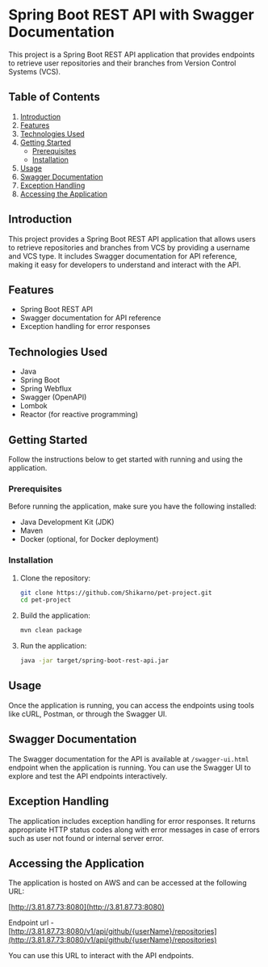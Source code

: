 # Spring Boot REST API with Swagger Documentation

This project is a Spring Boot REST API application that provides endpoints to retrieve user repositories and their branches from Version Control Systems (VCS).

## Table of Contents

1. [Introduction](#introduction)
2. [Features](#features)
3. [Technologies Used](#technologies-used)
4. [Getting Started](#getting-started)
    - [Prerequisites](#prerequisites)
    - [Installation](#installation)
5. [Usage](#usage)
6. [Swagger Documentation](#swagger-documentation)
7. [Exception Handling](#exception-handling)
8. [Accessing the Application](#accessing-application)

## Introduction

This project provides a Spring Boot REST API application that allows users to retrieve repositories and branches from VCS by providing a username and VCS type. It includes Swagger documentation for API reference, making it easy for developers to understand and interact with the API.

## Features

- Spring Boot REST API
- Swagger documentation for API reference
- Exception handling for error responses

## Technologies Used

- Java
- Spring Boot
- Spring Webflux
- Swagger (OpenAPI)
- Lombok
- Reactor (for reactive programming)

## Getting Started

Follow the instructions below to get started with running and using the application.

### Prerequisites

Before running the application, make sure you have the following installed:

- Java Development Kit (JDK)
- Maven
- Docker (optional, for Docker deployment)

### Installation

1. Clone the repository:

    ```bash
    git clone https://github.com/Shikarno/pet-project.git
    cd pet-project
    ```

2. Build the application:

    ```bash
    mvn clean package
    ```

3. Run the application:

    ```bash
    java -jar target/spring-boot-rest-api.jar
    ```

## Usage

Once the application is running, you can access the endpoints using tools like cURL, Postman, or through the Swagger UI.

## Swagger Documentation

The Swagger documentation for the API is available at `/swagger-ui.html` endpoint when the application is running. You can use the Swagger UI to explore and test the API endpoints interactively.

## Exception Handling

The application includes exception handling for error responses. It returns appropriate HTTP status codes along with error messages in case of errors such as user not found or internal server error.

## Accessing the Application

The application is hosted on AWS and can be accessed at the following URL:

[http://3.81.87.73:8080](http://3.81.87.73:8080)

Endpoint url - [http://3.81.87.73:8080/v1/api/github/{userName}/repositories](http://3.81.87.73:8080/v1/api/github/{userName}/repositories)

You can use this URL to interact with the API endpoints.

